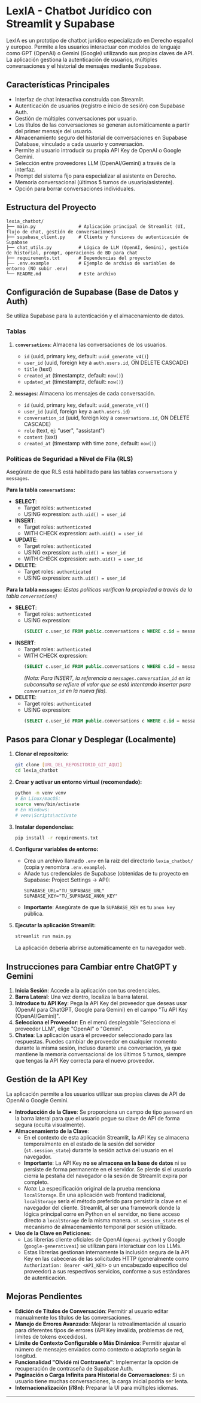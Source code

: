 # LexIA - Chatbot Jurídico con Streamlit y Supabase

LexIA es un prototipo de chatbot jurídico especializado en Derecho español y europeo. Permite a los usuarios interactuar con modelos de lenguaje como GPT (OpenAI) o Gemini (Google) utilizando sus propias claves de API. La aplicación gestiona la autenticación de usuarios, múltiples conversaciones y el historial de mensajes mediante Supabase.


## Características Principales

*   Interfaz de chat interactiva construida con Streamlit.
*   Autenticación de usuarios (registro e inicio de sesión) con Supabase Auth.
*   Gestión de múltiples conversaciones por usuario.
*   Los títulos de las conversaciones se generan automáticamente a partir del primer mensaje del usuario.
*   Almacenamiento seguro del historial de conversaciones en Supabase Database, vinculado a cada usuario y conversación.
*   Permite al usuario introducir su propia API Key de OpenAI o Google Gemini.
*   Selección entre proveedores LLM (OpenAI/Gemini) a través de la interfaz.
*   Prompt del sistema fijo para especializar al asistente en Derecho.
*   Memoria conversacional (últimos 5 turnos de usuario/asistente).
*   Opción para borrar conversaciones individuales.

## Estructura del Proyecto

```text
lexia_chatbot/
├── main.py                # Aplicación principal de Streamlit (UI, flujo de chat, gestión de conversaciones)
├── supabase_client.py     # Cliente y funciones de autenticación de Supabase
├── chat_utils.py          # Lógica de LLM (OpenAI, Gemini), gestión de historial, prompt, operaciones de BD para chat
├── requirements.txt       # Dependencias del proyecto
├── .env.example           # Ejemplo de archivo de variables de entorno (NO subir .env)
└── README.md              # Este archivo
```

## Configuración de Supabase (Base de Datos y Auth)

Se utiliza Supabase para la autenticación y el almacenamiento de datos.

### Tablas

1.  **`conversations`**: Almacena las conversaciones de los usuarios.
    *   `id` (uuid, primary key, default: `uuid_generate_v4()`)
    *   `user_id` (uuid, foreign key a `auth.users.id`, ON DELETE CASCADE)
    *   `title` (text)
    *   `created_at` (timestamptz, default: `now()`)
    *   `updated_at` (timestamptz, default: `now()`)

2.  **`messages`**: Almacena los mensajes de cada conversación.
    *   `id` (uuid, primary key, default: `uuid_generate_v4()`)
    *   `user_id` (uuid, foreign key a `auth.users.id`)
    *   `conversation_id` (uuid, foreign key a `conversations.id`, ON DELETE CASCADE)
    *   `role` (text, ej: "user", "assistant")
    *   `content` (text)
    *   `created_at` (timestamp with time zone, default: `now()`)

### Políticas de Seguridad a Nivel de Fila (RLS)

Asegúrate de que RLS está habilitado para las tablas `conversations` y `messages`.

**Para la tabla `conversations`:**

*   **SELECT**:
    *   Target roles: `authenticated`
    *   USING expression: `auth.uid() = user_id`
*   **INSERT**:
    *   Target roles: `authenticated`
    *   WITH CHECK expression: `auth.uid() = user_id`
*   **UPDATE**:
    *   Target roles: `authenticated`
    *   USING expression: `auth.uid() = user_id`
    *   WITH CHECK expression: `auth.uid() = user_id`
*   **DELETE**:
    *   Target roles: `authenticated`
    *   USING expression: `auth.uid() = user_id`

**Para la tabla `messages`:**
*(Estas políticas verifican la propiedad a través de la tabla `conversations`)*

*   **SELECT**:
    *   Target roles: `authenticated`
    *   USING expression:
        ```sql
        (SELECT c.user_id FROM public.conversations c WHERE c.id = messages.conversation_id) = auth.uid()
        ```
*   **INSERT**:
    *   Target roles: `authenticated`
    *   WITH CHECK expression:
        ```sql
        (SELECT c.user_id FROM public.conversations c WHERE c.id = messages.conversation_id) = auth.uid()
        ```
        *(Nota: Para INSERT, la referencia a `messages.conversation_id` en la subconsulta se refiere al valor que se está intentando insertar para `conversation_id` en la nueva fila).*
*   **DELETE**:
    *   Target roles: `authenticated`
    *   USING expression:
        ```sql
        (SELECT c.user_id FROM public.conversations c WHERE c.id = messages.conversation_id) = auth.uid()
        ```

## Pasos para Clonar y Desplegar (Localmente)

1.  **Clonar el repositorio:**
    ```bash
    git clone [URL_DEL_REPOSITORIO_GIT_AQUI]
    cd lexia_chatbot
    ```

2.  **Crear y activar un entorno virtual (recomendado):**
    ```bash
    python -m venv venv
    # En Linux/macOS:
    source venv/bin/activate
    # En Windows:
    # venv\Scripts\activate
    ```

3.  **Instalar dependencias:**
    ```bash
    pip install -r requirements.txt
    ```

4.  **Configurar variables de entorno:**
    *   Crea un archivo llamado `.env` en la raíz del directorio `lexia_chatbot/` (copia y renombra `.env.example`).
    *   Añade tus credenciales de Supabase (obtenidas de tu proyecto en Supabase: Project Settings -> API):
        ```env
        SUPABASE_URL="TU_SUPABASE_URL"
        SUPABASE_KEY="TU_SUPABASE_ANON_KEY"
        ```
    *   **Importante**: Asegúrate de que la `SUPABASE_KEY` es tu `anon key` pública.

5.  **Ejecutar la aplicación Streamlit:**
    ```bash
    streamlit run main.py
    ```
    La aplicación debería abrirse automáticamente en tu navegador web.

## Instrucciones para Cambiar entre ChatGPT y Gemini

1.  **Inicia Sesión**: Accede a la aplicación con tus credenciales.
2.  **Barra Lateral**: Una vez dentro, localiza la barra lateral.
3.  **Introduce tu API Key**: Pega la API Key del proveedor que deseas usar (OpenAI para ChatGPT, Google para Gemini) en el campo "Tu API Key (OpenAI/Gemini)".
4.  **Selecciona el Proveedor**: En el menú desplegable "Selecciona el proveedor LLM", elige "OpenAI" o "Gemini".
5.  **Chatea**: La aplicación usará el proveedor seleccionado para las respuestas. Puedes cambiar de proveedor en cualquier momento durante la misma sesión, incluso durante una conversación, ya que mantiene la memoria conversacional de los últimos 5 turnos, siempre que tengas la API Key correcta para el nuevo proveedor.

## Gestión de la API Key

La aplicación permite a los usuarios utilizar sus propias claves de API de OpenAI o Google Gemini.

*   **Introducción de la Clave**: Se proporciona un campo de tipo `password` en la barra lateral para que el usuario pegue su clave de API de forma segura (oculta visualmente).
*   **Almacenamiento de la Clave**:
    *   En el contexto de esta aplicación Streamlit, la API Key se almacena temporalmente en el estado de la sesión del servidor (`st.session_state`) durante la sesión activa del usuario en el navegador.
    *   **Importante**: La API Key **no se almacena en la base de datos** ni se persiste de forma permanente en el servidor. Se pierde si el usuario cierra la pestaña del navegador o la sesión de Streamlit expira por completo.
    *   *Nota*: La especificación original de la prueba menciona `localStorage`. En una aplicación web frontend tradicional, `localStorage` sería el método preferido para persistir la clave en el navegador del cliente. Streamlit, al ser una framework donde la lógica principal corre en Python en el servidor, no tiene acceso directo a `localStorage` de la misma manera. `st.session_state` es el mecanismo de almacenamiento temporal por sesión utilizado.
*   **Uso de la Clave en Peticiones**:
    *   Las librerías cliente oficiales de OpenAI (`openai-python`) y Google (`google-generativeai`) se utilizan para interactuar con los LLMs.
    *   Estas librerías gestionan internamente la inclusión segura de la API Key en las cabeceras de las solicitudes HTTP (generalmente como `Authorization: Bearer <API_KEY>` o un encabezado específico del proveedor) a sus respectivos servicios, conforme a sus estándares de autenticación.

## Mejoras Pendientes

*   **Edición de Títulos de Conversación**: Permitir al usuario editar manualmente los títulos de las conversaciones.
*   **Manejo de Errores Avanzado**: Mejorar la retroalimentación al usuario para diferentes tipos de errores (API Key inválida, problemas de red, límites de tokens excedidos).
*   **Límite de Contexto Configurable o Más Dinámico**: Permitir ajustar el número de mensajes enviados como contexto o adaptarlo según la longitud.
*   **Funcionalidad "Olvidé mi Contraseña"**: Implementar la opción de recuperación de contraseña de Supabase Auth.
*   **Paginación o Carga Infinita para Historial de Conversaciones**: Si un usuario tiene muchas conversaciones, la carga inicial podría ser lenta.
*   **Internacionalización (i18n)**: Preparar la UI para múltiples idiomas.

---
